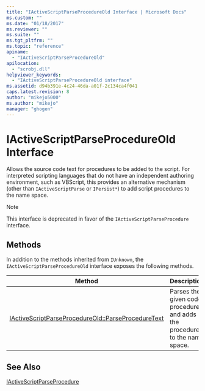 ```yaml
---
title: "IActiveScriptParseProcedureOld Interface | Microsoft Docs"
ms.custom: ""
ms.date: "01/18/2017"
ms.reviewer: ""
ms.suite: ""
ms.tgt_pltfrm: ""
ms.topic: "reference"
apiname: 
  - "IActiveScriptParseProcedureOld"
apilocation: 
  - "scrobj.dll"
helpviewer_keywords: 
  - "IActiveScriptParseProcedureOld interface"
ms.assetid: d94b391e-4c24-46da-a01f-2c134ca4f041
caps.latest.revision: 8
author: "mikejo5000"
ms.author: "mikejo"
manager: "ghogen"
---
```

# IActiveScriptParseProcedureOld Interface
Allows the source code text for procedures to be added to the script. For interpreted scripting languages that do not have an independent authoring environment, such as VBScript, this provides an alternative mechanism (other than `IActiveScriptParse` or `IPersist*`) to add script procedures to the name space.  
  
> [!NOTE]
>  This interface is deprecated in favor of the `IActiveScriptParseProcedure` interface.  
  
## Methods  
 In addition to the methods inherited from `IUnknown`, the `IActiveScriptParseProcedureOld` interface exposes the following methods.  
  
|Method|Description|  
|------------|-----------------|  
|[IActiveScriptParseProcedureOld::ParseProcedureText](../../winscript/reference/iactivescriptparseprocedureold-parseproceduretext.md)|Parses the given code procedure and adds the procedure to the name space.|  
  
## See Also  
 [IActiveScriptParseProcedure](../../winscript/reference/iactivescriptparseprocedure.md)